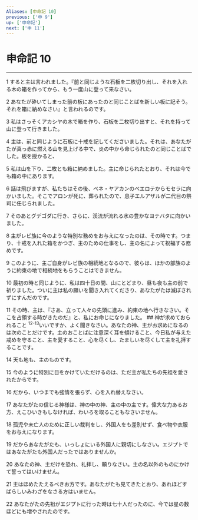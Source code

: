 ```yaml
---
Aliases: [申命記 10]
previous: ['申 9']
up: ['申命記']
next: ['申 11']
---
```

# 申命記 10

***




1 
すると主は言われました。『前と同じような石板を二枚切り出し、それを入れる木の箱を作ってから、もう一度山に登って来なさい。 



2 
あなたが砕いてしまった前の板にあったのと同じことばを新しい板に記そう。それを箱に納めなさい』と言われるのです。 



3 
私はさっそくアカシヤの木で箱を作り、石板を二枚切り出すと、それを持って山に登って行きました。 



4 
主は、前と同じように石板に十戒を記してくださいました。それは、あなたがたが真っ赤に燃える山を見上げる中で、炎の中から命じられたのと同じことばでした。板を授かると、 



5 
私は山を下り、二枚とも箱に納めました。主に命じられたとおり、それは今でも箱の中にあります。 



6 
話は飛びますが、私たちはその後、ベネ・ヤアカンのベエロテからモセラに向かいました。そこでアロンが死に、葬られたので、息子エルアザルが二代目の祭司に任じられました。 



7 
そのあとグデゴダに行き、さらに、渓流が流れる水の豊かなヨテバタに向かいました。 



8 
主がレビ族に今のような特別な務めをお与えになったのは、その時です。つまり、十戒を入れた箱をかつぎ、主のための仕事をし、主の名によって祝福する務めです。 



9 
このように、主ご自身がレビ族の相続地となるので、彼らは、ほかの部族のように約束の地で相続地をもらうことはできません。 



10 
最初の時と同じように、私は四十日の間、山にとどまり、昼も夜も主の前で祈りました。ついに主は私の願いを聞き入れてくださり、あなたがたは滅ぼされずにすんだのです。 



11 
その時、主は、『さあ、立って人々の先頭に進み、約束の地へ行きなさい。そこを占領する時がきたのだ』と、私にお命じになりました。 ## 神が求めておられること <sup class="versenum">12-13</sup>いいですか、よく聞きなさい。あなたの神、主がお求めになるのは次のことだけです。主のおことばに注意深く耳を傾けること、今日私が与えた戒めを守ること、主を愛すること、心を尽くし、たましいを尽くして主を礼拝することです。 



14 
天も地も、主のものです。 



15 
今のように特別に目をかけていただけるのは、ただ主が私たちの先祖を愛されたからです。 



16 
だから、いつまでも強情を張らず、心を入れ替えなさい。 



17 
あなたがたの信じる神様は、神の中の神、主の中の主です。偉大な力あるお方、えこひいきもしなければ、わいろを取ることもなさいません。 



18 
孤児や未亡人のために正しい裁判をし、外国人をも差別せず、食べ物や衣服をお与えになります。 



19 
だからあなたがたも、いっしょにいる外国人に親切にしなさい。エジプトではあなたがたも外国人だったではありませんか。 



20 
あなたの神、主だけを恐れ、礼拝し、頼りなさい。主の名以外のものにかけて誓ってはいけません。 



21 
主はほめたたえるべきお方です。あなたがたも見てきたとおり、あれほどすばらしいみわざをなさる方はいません。 



22 
あなたがたの先祖がエジプトに行った時は七十人だったのに、今では星の数ほどにも増やされたのです。
